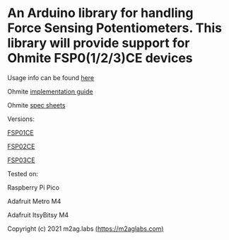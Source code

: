 # An Arduino library for handling Force Sensing Potentiometers. This library will provide support for Ohmite FSP0(1/2/3)CE devices

Usage info can be found [here](https://m2aglabs.wordpress.com/2021/09/15/using-ohmite-force-sensitive-potentiometers)

Ohmite [implementation guide](<https://www.mouser.com/pdfdocs/Ohmite-FSP-Integration-Guide-V1-0_27-03-18.pdf>)

Ohmite [spec sheets](<https://www.ohmite.com/assets/docs/fsp-series.pdf>)

Versions:

[FSP01CE](https://www.ohmite.com/catalog/fsp-series/FSP01CE)

[FSP02CE](https://www.ohmite.com/catalog/fsp-series/FSP02CE)

[FSP03CE](https://www.ohmite.com/catalog/fsp-series/FSP03CE)


Tested on: 

Raspberry Pi Pico

Adafruit Metro M4

Adafruit ItsyBitsy M4

Copyright (c) 2021 m2ag.labs [(https://m2aglabs.com)](https://m2aglabs.wordpress.com)
